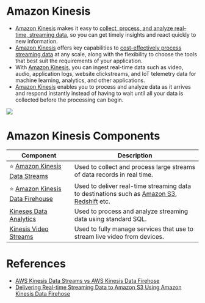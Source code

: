# Amazon Kinesis
- [Amazon Kinesis](https://aws.amazon.com/kinesis/) makes it easy to [collect, process, and analyze real-time, streaming data](../../../../1_HLDDesignComponents/5_BigDataComponents/StreamProcessing/Readme.md), so you can get timely insights and react quickly to new information.
- [Amazon Kinesis]() offers key capabilities to [cost-effectively process streaming data](../../../../1_HLDDesignComponents/5_BigDataComponents/StreamProcessing/Readme.md) at any scale, along with the flexibility to choose the tools that best suit the requirements of your application. 
- With [Amazon Kinesis](), you can ingest real-time data such as video, audio, application logs, website clickstreams, and IoT telemetry data for machine learning, analytics, and other applications. 
- [Amazon Kinesis]() enables you to process and analyze data as it arrives and respond instantly instead of having to wait until all your data is collected before the processing can begin.

![](https://k21academy.com/wp-content/uploads/2020/12/2020-12-12-13_15_47-AWS-Certified-Solutions-Architect-Slides-v3.5.pdf-Personal-Microsoft%E2%80%8B-Edge.png)

# Amazon Kinesis Components

| Component                                                                                          | Description                                                                                                                                                                          |
|----------------------------------------------------------------------------------------------------|--------------------------------------------------------------------------------------------------------------------------------------------------------------------------------------|
| :star: [Amazon Kinesis Data Streams](../../../5_MessageBrokerServices/AmazonKinesisDataStreams.md) | Used to collect and process large streams of data records in real time.                                                                                                              |
| :star: [Amazon Kinesis Data Firehouse](AmazonKinesisDataFirehouse.md)                              | Used to deliver real-time streaming data to destinations such as [Amazon S3](../../../7_StorageServices/AmazonS3.md), [Redshift](../../../6_DatabaseServices/AmazonRedshift.md) etc. |
| [Kineses Data Analytics](https://aws.amazon.com/kinesis/data-analytics/)                           | Used to process and analyze streaming data using standard SQL.                                                                                                                       |
| [Kinesis Video Streams](https://aws.amazon.com/kinesis/video-streams)                              | Used to fully manage services that use to stream live video from devices.                                                                                                            |

# References
- [AWS Kinesis Data Streams vs AWS Kinesis Data Firehose](https://www.whizlabs.com/blog/aws-kinesis-data-streams-vs-aws-kinesis-data-firehose/)
- [Delivering Real-time Streaming Data to Amazon S3 Using Amazon Kinesis Data Firehose](https://towardsdatascience.com/delivering-real-time-streaming-data-to-amazon-s3-using-amazon-kinesis-data-firehose-2cda5c4d1efe)